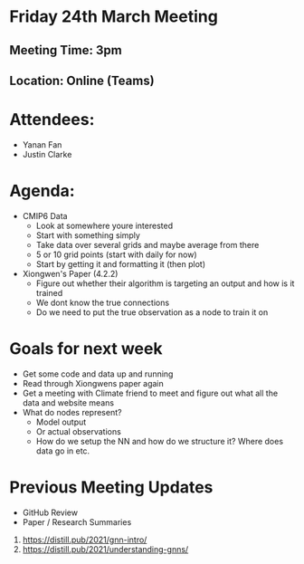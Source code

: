 # Friday 24th March Meeting

## Meeting Time: 3pm

## Location: Online (Teams)

# Attendees:

- Yanan Fan
- Justin Clarke

# Agenda:

- CMIP6 Data
  - Look at somewhere youre interested
  - Start with something simply
  - Take data over several grids and maybe average from there
  - 5 or 10 grid points (start with daily for now)
  - Start by getting it and formatting it (then plot)
- Xiongwen's Paper (4.2.2)
  - Figure out whether their algorithm is targeting an output and how is it trained
  - We dont know the true connections
  - Do we need to put the true observation as a node to train it on

# Goals for next week

- Get some code and data up and running
- Read through Xiongwens paper again
- Get a meeting with Climate friend to meet and figure out what all the data and website means
- What do nodes represent?
  - Model output
  - Or actual observations
  - How do we setup the NN and how do we structure it? Where does data go in etc.

# Previous Meeting Updates

- GitHub Review
- Paper / Research Summaries

1. https://distill.pub/2021/gnn-intro/
2. https://distill.pub/2021/understanding-gnns/

